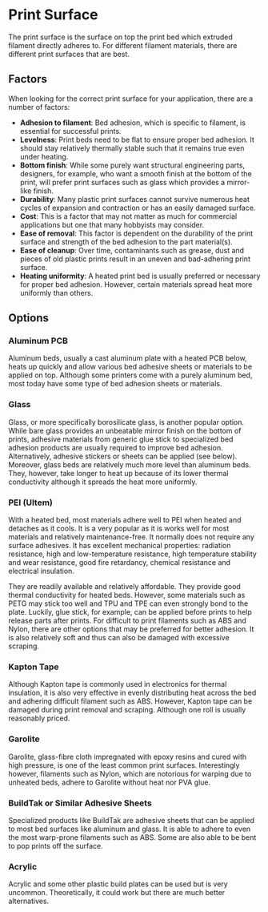 # Print Surface

The print surface is the surface on top the print bed which extruded filament directly adheres to. For different filament materials, there are different print surfaces that are best.

## Factors

When looking for the correct print surface for your application, there are a number of factors:

- **Adhesion to filament**: Bed adhesion, which is specific to filament, is essential for successful prints.
- **Levelness**: Print beds need to be flat to ensure proper bed adhesion. It should stay relatively thermally stable such that it remains true even under heating.
- **Bottom finish**: While some purely want structural engineering parts, designers, for example, who want a smooth finish at the bottom of the print, will prefer print surfaces such as glass which provides a mirror-like finish.
- **Durability**: Many plastic print surfaces cannot survive numerous heat cycles of expansion and contraction or has an easily damaged surface.
- **Cost**: This is a factor that may not matter as much for commercial applications but one that many hobbyists may consider.
- **Ease of removal**: This factor is dependent on the durability of the print surface and strength of the bed adhesion to the part material(s).
- **Ease of cleanup**: Over time, contaminants such as grease, dust and pieces of old plastic prints result in an uneven and bad-adhering print surface.
- **Heating uniformity**: A heated print bed is usually preferred or necessary for proper bed adhesion. However, certain materials spread heat more uniformly than others.

## Options

### Aluminum PCB

Aluminum beds, usually a cast aluminum plate with a heated PCB below, heats up quickly and allow various bed adhesive sheets or materials to be applied on top. Although some printers come with a purely aluminum bed, most today have some type of bed adhesion sheets or materials.

### Glass

Glass, or more specifically borosilicate glass, is another popular option. While bare glass provides an unbeatable mirror finish on the bottom of prints, adhesive materials from generic glue stick to specialized bed adhesion products are usually required to improve bed adhesion. Alternatively, adhesive stickers or sheets can be applied (see below). Moreover, glass beds are relatively much more level than aluminum beds. They, however, take longer to heat up because of its lower thermal conductivity although it spreads the heat more uniformly.

### PEI (Ultem)

With a heated bed, most materials adhere well to PEI when heated and detaches as it cools. It is a very popular as it is works well for most materials and relatively maintenance-free. It normally does not require any surface adhesives. It has excellent mechanical properties: radiation resistance, high and low-temperature resistance, high temperature stability and wear resistance, good fire retardancy, chemical resistance and electrical insulation.

They are readily available and relatively affordable. They provide good thermal conductivity for heated beds. However, some materials such as PETG may stick too well and TPU and TPE can even strongly bond to the plate. Luckily, glue stick, for example, can be applied before prints to help release parts after prints. For difficult to print filaments such as ABS and Nylon, there are other options that may be preferred for better adhesion. It is also relatively soft and thus can also be damaged with excessive scraping.

### Kapton Tape

Although Kapton tape is commonly used in electronics for thermal insulation, it is also very effective in evenly distributing heat across the bed and adhering difficult filament such as ABS. However, Kapton tape can be damaged during print removal and scraping. Although one roll is usually reasonably priced.

### Garolite

Garolite, glass-fibre cloth impregnated with epoxy resins and cured with high pressure, is one of the least common print surfaces. Interestingly however, filaments such as Nylon, which are notorious for warping due to unheated beds, adhere to Garolite without heat nor PVA glue.

### BuildTak or Similar Adhesive Sheets

Specialized products like BuildTak are adhesive sheets that can be applied to most bed surfaces like aluminum and glass. It is able to adhere to even the most warp-prone filaments such as ABS. Some are also able to be bent to pop prints off the surface.

### Acrylic

Acrylic and some other plastic build plates can be used but is very uncommon. Theoretically, it could work but there are much better alternatives.
